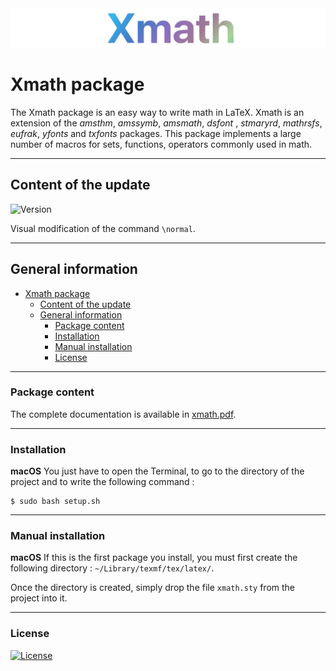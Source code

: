 <img src="resources/logo.png">



# Xmath package
The Xmath package is an easy way to write math in LaTeX. Xmath is an extension of the *amsthm*, *amssymb*, *amsmath*, *dsfont* , *stmaryrd*, *mathrsfs*,
*eufrak*, *yfonts* and *txfonts* packages. This package implements a large number of macros for sets, functions, operators commonly used in math.

-----------------------------------------------------------
## Content of the update

![Version](https://img.shields.io/badge/Version-1.0.1-blue)

Visual modification of the command `\normal`.

-----------------------------------------------------------
## General information
- [Xmath package](#xmath-package)
  - [Content of the update](#content-of-the-update)
  - [General information](#general-information)
    - [Package content](#package-content)
    - [Installation](#installation)
    - [Manual installation](#manual-installation)
    - [License](#license)

-----------------------------------------------------------
### Package content
The complete documentation is available in [xmath.pdf](resources/xmath.pdf).

-----------------------------------------------------------
### Installation
**macOS**  You just have to open the Terminal, to go to the
directory of the project and to write the following command :
```
$ sudo bash setup.sh
```
-----------------------------------------------------------
### Manual installation
**macOS** If this is the first package you install, you must
first create the following directory : `~/Library/texmf/tex/latex/`.

Once the directory is created, simply drop the file `xmath.sty`
from the project into it.

-----------------------------------------------------------
### License

[![License](https://img.shields.io/badge/License-LaTeX_Project_Public_License-blue)](resources/license)